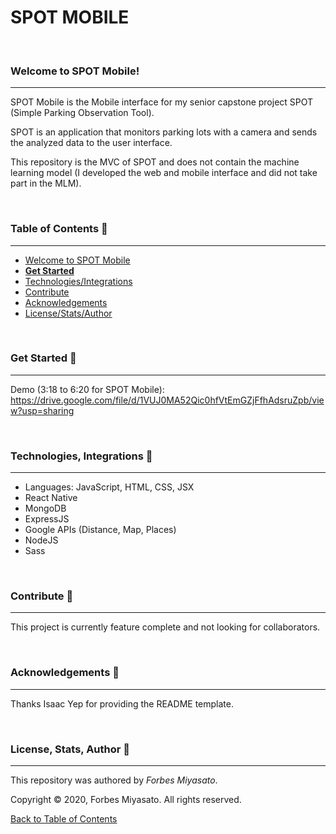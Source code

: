 # SPOT MOBILE

<br />

### Welcome to SPOT Mobile!
<hr>

SPOT Mobile is the Mobile interface for my senior capstone project SPOT (Simple Parking Observation Tool).

SPOT is an application that monitors parking lots with a camera and sends the analyzed data to the user interface. 

This repository is the MVC of SPOT and does not contain the machine learning model (I developed the web and mobile interface and did not take part in the MLM).

<br />

### Table of Contents <g-emoji class="g-emoji" alias="book" fallback-src="https://github.githubassets.com/images/icons/emoji/unicode/1f4d6.png">📖</g-emoji>
<hr>

  - [Welcome to SPOT Mobile](#welcome-to-spot-mobile)
  - [**Get Started**](#get-started-)
  - [Technologies/Integrations](#technologies-integrations-)
  - [Contribute](#contribute-)
  - [Acknowledgements](#acknowledgements-)
  - [License/Stats/Author](#license-stats-author-)

<br />

### Get Started <g-emoji class="g-emoji" alias="rocket" fallback-src="https://github.githubassets.com/images/icons/emoji/unicode/1f680.png">🚀</g-emoji>
<hr>

Demo (3:18 to 6:20 for SPOT Mobile): https://drive.google.com/file/d/1VUJ0MA52Qic0hfVtEmGZjFfhAdsruZpb/view?usp=sharing

<br />

### Technologies, Integrations <g-emoji class="g-emoji" alias="toolbox" fallback-src="https://github.githubassets.com/images/icons/emoji/unicode/1f9f0.png">🧰</g-emoji>
<hr>

  - Languages: JavaScript, HTML, CSS, JSX
  - React Native
  - MongoDB
  - ExpressJS
  - Google APIs (Distance, Map, Places)
  - NodeJS
  - Sass
  
<br />

### Contribute <g-emoji class="g-emoji" alias="handshake" fallback-src="https://github.githubassets.com/images/icons/emoji/unicode/1f91d.png">🤝</g-emoji>
<hr>

This project is currently feature complete and not looking for collaborators.

<br />

### Acknowledgements <g-emoji class="g-emoji" alias="blue_heart" fallback-src="https://github.githubassets.com/images/icons/emoji/unicode/1f499.png">💙</g-emoji>
<hr>

Thanks Isaac Yep for providing the README template.

<br />

### License, Stats, Author <g-emoji class="g-emoji" alias="scroll" fallback-src="https://github.githubassets.com/images/icons/emoji/unicode/1f4dc.png">📜</g-emoji>
<hr>
<!-- badge cluster -->

This repository was authored by *Forbes Miyasato*.

Copyright © 2020, Forbes Miyasato. All rights reserved.

[Back to Table of Contents](#table-of-contents-)

